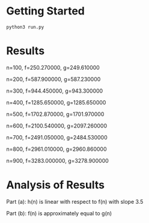 # Getting Started

`python3 run.py`

# Results

n=100, f=250.270000, g=249.610000

n=200, f=587.900000, g=587.230000

n=300, f=944.450000, g=943.300000

n=400, f=1285.650000, g=1285.650000

n=500, f=1702.870000, g=1701.970000

n=600, f=2100.540000, g=2097.260000

n=700, f=2491.050000, g=2484.530000

n=800, f=2961.010000, g=2960.860000

n=900, f=3283.000000, g=3278.900000

# Analysis of Results

Part (a): h(n) is  linear with respect to f(n) with slope 3.5

Part (b): f(n) is approximately equal to g(n)
